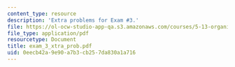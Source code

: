 ```yaml
---
content_type: resource
description: 'Extra problems for Exam #3.'
file: https://ol-ocw-studio-app-qa.s3.amazonaws.com/courses/5-13-organic-chemistry-ii-fall-2006/0eecb42a9e90a7b3cb257da830a1a716_exam_3_xtra_prob.pdf
file_type: application/pdf
resourcetype: Document
title: exam_3_xtra_prob.pdf
uid: 0eecb42a-9e90-a7b3-cb25-7da830a1a716
---
```

